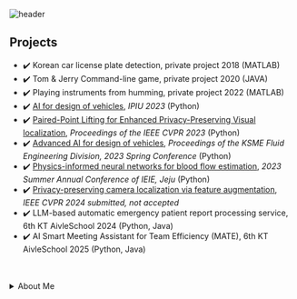 ![header](https://capsule-render.vercel.app/api?type=waving&color=timeAuto&height=300&section=header&text=Yun's%20Repository&fontSize=90)

<!-- ![Yun's GitHub stats](https://github-readme-stats.vercel.app/api?username=ChanhyukYun&show_icons=true)

![Top Langs](https://github-readme-stats.vercel.app/api/top-langs/?username=ChanhyukYun&layout=compact) -->

## Projects  
- ✔️ Korean car license plate detection, private project 2018 (MATLAB)  
- ✔️ Tom & Jerry Command-line game, private project 2020 (JAVA)  
- ✔️ Playing instruments from humming, private project 2022 (MATLAB)  
- ✔️ [AI for design of vehicles](), *IPIU 2023* (Python)  
- ✔️ [Paired-Point Lifting for Enhanced Privacy-Preserving Visual localization](https://openaccess.thecvf.com/content/CVPR2023/papers/Lee_Paired-Point_Lifting_for_Enhanced_Privacy-Preserving_Visual_Localization_CVPR_2023_paper.pdf), *Proceedings of the IEEE CVPR 2023* (Python)  
- ✔️ [Advanced AI for design of vehicles](), *Proceedings of the KSME Fluid Engineering Division, 2023 Spring Conference* (Python)  
- ✔️ [Physics-informed neural networks for blood flow estimation](), *2023 Summer Annual Conference of IEIE, Jeju* (Python)   
- ✔️ [Privacy-preserving camera localization via feature augmentation](), *IEEE CVPR 2024 submitted, not accepted*  
- ✔️ LLM-based automatic emergency patient report processing service, 6th KT AivleSchool 2024 (Python, Java)  
- ✔️ AI Smart Meeting Assistant for Team Efficiency (MATE), 6th KT AivleSchool 2025 (Python, Java)  

<br/>

<br/>

<details>
<summary>About Me </summary>
  
### Education  
- Bachelor of Electronic Engineering in Hanyang University, Seoul, South Korea (2015-2022)  
- Master of Electronic Engineering in Hanyang University, Seoul, South Korea (2022-2024)  
- 6th KT AIVLE SCHOOL AI Track (2024)

### Skills
- **Python**; Numpy, Pandas, PyTorch, Keras  
- Java; Spring  
- MATLAB  
- Git, Docker  
- Overleaf (Paper writing)  


</summary>

<!--
**ChanhyukYun/ChanhyukYun** is a ✨ _special_ ✨ repository because its `README.md` (this file) appears on your GitHub profile.

Here are some ideas to get you started:

- 🔭 I’m currently working on ...
- 🌱 I’m currently learning ...
- 👯 I’m looking to collaborate on ...
- 🤔 I’m looking for help with ...
- 💬 Ask me about ...
- 📫 How to reach me: ...
- 😄 Pronouns: ...
- ⚡ Fun fact: ...
-->
